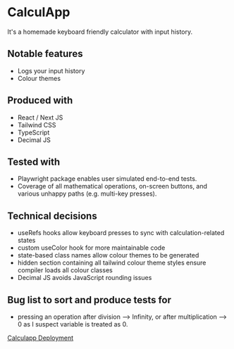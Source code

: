 # CalculApp

It's a homemade keyboard friendly calculator with input history.

## Notable features
- Logs your input history
- Colour themes

## Produced with
- React / Next JS
- Tailwind CSS
- TypeScript
- Decimal JS

## Tested with
- Playwright package enables user simulated end-to-end tests.
- Coverage of all mathematical operations, on-screen buttons, and various unhappy paths (e.g. multi-key presses).

## Technical decisions
- useRefs hooks allow keyboard presses to sync with calculation-related states
- custom useColor hook for more maintainable code
- state-based class names allow colour themes to be generated
- hidden section containing all tailwind colour theme styles ensure compiler loads all colour classes
- Decimal JS avoids JavaScript rounding issues

## Bug list to sort and produce tests for
- pressing an operation after division --> Infinity, or after multiplication --> 0 as I suspect variable is treated as 0.

[Calculapp Deployment](https://math-calculapp.vercel.app/)

